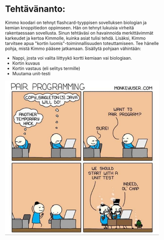 # Tehtävänanto:

Kimmo koodari on tehnyt flashcard-tyyppisen sovelluksen biologian ja kemian knoppitiedon oppimseen.
Hän on tehnyt lukuisia virheitä rakentaessaan sovellusta. Sinun tehtäväsi on havainnoida merkittävimmät
karkeudet ja kertoa Kimmolle, kuinka asiat tulisi tehdä. Lisäksi, Kimmo tarvitsee apua "kortin luomis"-toiminnallisuuden
toteuttamiseen. Tee hänelle pohja, mistä Kimmo pääsee jatkamaan. Sisällytä pohjaan vähintään:
- Nappi, josta voi valita liittyykö kortti kemiaan vai biologiaan.
- Kortin kuvaus
- Kortin vastaus (eli selitys termille)
- Muutama unit-testi


![alt text](https://github.com/juhorichard/ohjelmointiharjoitus/blob/master/pictures/programming.jpg)


